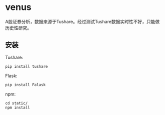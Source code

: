 # venus

A股证券分析，数据来源于Tushare。经过测试Tushare数据实时性不好，只能做历史性研究。


## 安装

Tushare:

```
pip install tushare
```

Flask:

```
pip install Falask
```

npm:

```
cd static/
npm install 
```
